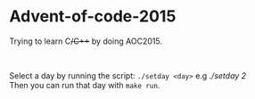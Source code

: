 # Advent-of-code-2015

Trying to learn C~~/C++~~ by doing AOC2015.

<br>

Select a day by running the script: `./setday <day>` e.g  *./setday 2*   
Then you can run that day with `make run`.
